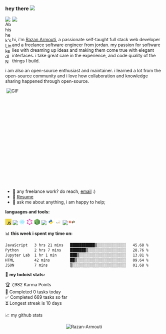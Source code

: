 ### hey there <img src="https://media.giphy.com/media/hvRJCLFzcasrR4ia7z/giphy.gif" width="25px">
<a href="https://www.linkedin.com/in/razan-armouti-1595b3149/">
  <img align="left" alt="Abhishek's LinkedIN" width="22px" src="https://raw.githubusercontent.com/peterthehan/peterthehan/master/assets/linkedin.svg" />
</a>

![](https://visitor-badge.glitch.me/badge?page_id=abhisheknaiidu.abhisheknaiidu)

<br />

hi, i'm [Razan Armouti](https://www.linkedin.com/in/razan-armouti-1595b3149/), a passionate self-taught full stack web developer and a freelance software engineer from jordan. my passion for software lies with dreaming up ideas and making them come true with elegant interfaces. i take great care in the experience, and code quality of the things I build.

i am also an open-source enthusiast and maintainer. i learned a lot from the open-source community and i love how collaboration and knowledge sharing happened through open-source.


  <img align="right" alt="GIF" src="https://github.com/abhisheknaiidu/abhisheknaiidu/blob/master/code.gif?raw=true" width="500" height="320" />
  
- 💼 any freelance work? do reach, [email](mailto:razanarmote@yahoo.com) :)
- 📄 [Resume](https://drive.google.com/file/d/1gjzKDk9Ag7bFy2ggD49xuVvR8TyETxYW/view?usp=sharing) 
- 💬 ask me about anything, i am happy to help;

**languages and tools:**  

<code><img height="20" src="https://raw.githubusercontent.com/github/explore/80688e429a7d4ef2fca1e82350fe8e3517d3494d/topics/javascript/javascript.png"></code>
<code><img height="20" src="https://i0.wp.com/www.solverglobal.com/wp-content/uploads/2019/11/MS-Dyamic-AX-logo.png"></code>
<code><img height="20" src="https://raw.githubusercontent.com/github/explore/80688e429a7d4ef2fca1e82350fe8e3517d3494d/topics/react/react.png"></code>
<code><img height="20" src="https://raw.githubusercontent.com/github/explore/5c058a388828bb5fde0bcafd4bc867b5bb3f26f3/topics/graphql/graphql.png"></code>
<code><img height="20" src="https://raw.githubusercontent.com/github/explore/80688e429a7d4ef2fca1e82350fe8e3517d3494d/topics/nodejs/nodejs.png"></code>
<code><img height="20" src="https://deerwalkcompware.com/training/uploads/courses/%20Programming%20in%20Dot%20Net.jpg"></code>
<code><img height="20" src="https://raw.githubusercontent.com/github/explore/80688e429a7d4ef2fca1e82350fe8e3517d3494d/topics/python/python.png"></code>
<code><img height="20" src="https://raw.githubusercontent.com/github/explore/80688e429a7d4ef2fca1e82350fe8e3517d3494d/topics/mysql/mysql.png"></code>
<code><img height="20" src="https://gocode.colorado.gov/wp-content/uploads/2020/11/MongoDB-logo.gif"></code>
<code><img height="20" src="https://raw.githubusercontent.com/github/explore/80688e429a7d4ef2fca1e82350fe8e3517d3494d/topics/git/git.png"></code>

📊 **this week i spent my time on:**
<!--START_SECTION:waka-->
```text
JavaScript   3 hrs 21 mins   ███████████▒░░░░░░░░░░░░░   45.68 % 
Python       2 hrs 7 mins    ███████▒░░░░░░░░░░░░░░░░░   28.76 % 
Jupyter Lab  1 hr 1 min      ███▒░░░░░░░░░░░░░░░░░░░░░   13.81 % 
HTML         42 mins         ██▒░░░░░░░░░░░░░░░░░░░░░░   09.64 % 
JSON         7 mins          ▒░░░░░░░░░░░░░░░░░░░░░░░░   01.68 % 
```
<!--END_SECTION:waka-->

🚧 **my todoist stats:**
<!-- TODO-IST:START -->
🏆  7,982 Karma Points           
🌸  Completed 0 tasks today           
✅  Completed 669 tasks so far           
⏳  Longest streak is 10 days
<!-- TODO-IST:END -->


📈 my github stats

<p align="center"> <img src="https://github-readme-stats.vercel.app/api?username=RazanArmouti&show_icons=true&theme=gotham" alt="Razan-Armouti" />




